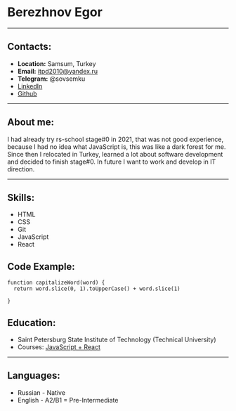 # Berezhnov Egor
***
## Contacts:
* __Location:__ Samsum, Turkey
* __Email:__ itpd2010@yandex.ru
* __Telegram:__ @sovsemku
* [LinkedIn](https://www.linkedin.com/in/egor-berezhnov-8b02a2241/)
* [Github](https://github.com/ygrcore)
***
## About me:
I had already try rs-school stage#0 in 2021, that was not good experience, because I had no idea what JavaScript is, this was like a dark forest for me. Since then I relocated in Turkey, learned a lot about software development and decided to
finish stage#0. In future I want to work and develop in IT direction.
***
## Skills:
* HTML
* CSS
* Git
* JavaScript
* React
## Code Example:
```
function capitalizeWord(word) {
  return word.slice(0, 1).toUpperCase() + word.slice(1)

}
```
## Education:
* Saint Petersburg State Institute of Technology (Technical University)
* Courses: [JavaScript + React](https://www.udemy.com/course/javascript_full/)
***
## Languages:
* Russian - Native
* English - A2/B1 = Pre-Intermediate